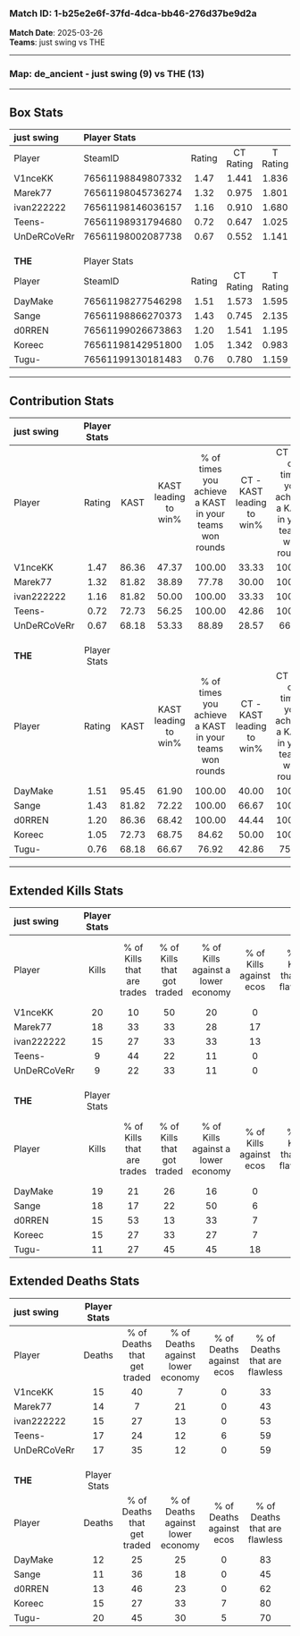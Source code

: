 ### Match ID: 1-b25e2e6f-37fd-4dca-bb46-276d37be9d2a  
**Match Date**: 2025-03-26  
**Teams**: just swing vs THE  

---  

### **Map**: de_ancient - just swing (9) vs THE (13)  
---  

## Box Stats  

| **just swing** | Player Stats      |        |           |          |       |      |       |         |        |      |     |
| :- | :- | :-: | :-: | :-: | :-: | :-: | :-: | :-: | :-: | :-: | :-: |
| Player         | SteamID           | Rating | CT Rating | T Rating | KAST  | ADR  | Kills | Assists | Deaths | K/D  | HS% |
| V1nceKK        | 76561198849807332 |  1.47  |   1.441   |  1.836   | 86.36 | 98.3 |  20   |    9    |   15   | 1.33 | 30  |
| Marek77        | 76561198045736274 |  1.32  |   0.975   |  1.801   | 81.82 | 85.4 |  18   |    5    |   14   | 1.29 | 55  |
| ivan222222     | 76561198146036157 |  1.16  |   0.910   |  1.680   | 81.82 | 81.4 |  15   |    4    |   15   | 1.00 | 60  |
| Teens-         | 76561198931794680 |  0.72  |   0.647   |  1.025   | 72.73 | 50.1 |   9   |    6    |   17   | 0.53 | 66  |
| UnDeRCoVeRr    | 76561198002087738 |  0.67  |   0.552   |  1.141   | 68.18 | 49.9 |   9   |    3    |   17   | 0.53 | 55  |
|                |                   |        |           |          |       |      |       |         |        |      |     |
|                |                   |        |           |          |       |      |       |         |        |      |     |
|                |                   |        |           |          |       |      |       |         |        |      |     |
| **THE**        | Player Stats      |        |           |          |       |      |       |         |        |      |     |
| Player         | SteamID           | Rating | CT Rating | T Rating | KAST  | ADR  | Kills | Assists | Deaths | K/D  | HS% |
| DayMake        | 76561198277546298 |  1.51  |   1.573   |  1.595   | 95.45 | 83.0 |  19   |    7    |   12   | 1.58 | 47  |
| Sange          | 76561198866270373 |  1.43  |   0.745   |  2.135   | 81.82 | 93.4 |  18   |    7    |   11   | 1.64 | 50  |
| d0RREN         | 76561199026673863 |  1.20  |   1.541   |  1.195   | 86.36 | 70.3 |  15   |    3    |   13   | 1.15 | 73  |
| Koreec         | 76561198142951800 |  1.05  |   1.342   |  0.983   | 72.73 | 68.2 |  15   |    2    |   15   | 1.00 | 46  |
| Tugu-          | 76561199130181483 |  0.76  |   0.780   |  1.159   | 68.18 | 70.3 |  11   |    6    |   20   | 0.55 | 81  |
---  

## Contribution Stats  

| **just swing** | Player Stats |       |                      |                                                        |                           |                                                             |                          |                                                            |
| :- | :-: | :-: | :-: | :-: | :-: | :-: | :-: | :-: |
| Player         |    Rating    | KAST  | KAST leading to win% | % of times you achieve a KAST in your teams won rounds | CT - KAST leading to win% | CT - % of times you achieve a KAST in your teams won rounds | T - KAST leading to win% | T - % of times you achieve a KAST in your teams won rounds |
| V1nceKK        |     1.47     | 86.36 |        47.37         |                         100.00                         |           33.33           |                           100.00                            |          60.00           |                           100.00                           |
| Marek77        |     1.32     | 81.82 |        38.89         |                         77.78                          |           30.00           |                           100.00                            |          50.00           |                           66.67                            |
| ivan222222     |     1.16     | 81.82 |        50.00         |                         100.00                         |           33.33           |                           100.00                            |          66.67           |                           100.00                           |
| Teens-         |     0.72     | 72.73 |        56.25         |                         100.00                         |           42.86           |                           100.00                            |          66.67           |                           100.00                           |
| UnDeRCoVeRr    |     0.67     | 68.18 |        53.33         |                         88.89                          |           28.57           |                            66.67                            |          75.00           |                           100.00                           |
|                |              |       |                      |                                                        |                           |                                                             |                          |                                                            |
|                |              |       |                      |                                                        |                           |                                                             |                          |                                                            |
|                |              |       |                      |                                                        |                           |                                                             |                          |                                                            |
| **THE**        | Player Stats |       |                      |                                                        |                           |                                                             |                          |                                                            |
| Player         |    Rating    | KAST  | KAST leading to win% | % of times you achieve a KAST in your teams won rounds | CT - KAST leading to win% | CT - % of times you achieve a KAST in your teams won rounds | T - KAST leading to win% | T - % of times you achieve a KAST in your teams won rounds |
| DayMake        |     1.51     | 95.45 |        61.90         |                         100.00                         |           40.00           |                           100.00                            |          81.82           |                           100.00                           |
| Sange          |     1.43     | 81.82 |        72.22         |                         100.00                         |           66.67           |                           100.00                            |          75.00           |                           100.00                           |
| d0RREN         |     1.20     | 86.36 |        68.42         |                         100.00                         |           44.44           |                           100.00                            |          90.00           |                           100.00                           |
| Koreec         |     1.05     | 72.73 |        68.75         |                         84.62                          |           50.00           |                           100.00                            |          87.50           |                           77.78                            |
| Tugu-          |     0.76     | 68.18 |        66.67         |                         76.92                          |           42.86           |                            75.00                            |          87.50           |                           77.78                            |
---  

## Extended Kills Stats  

| **just swing** | Player Stats |                            |                            |                                    |                         |                              |                                 |                                       |                    |           |
| :- | :-: | :-: | :-: | :-: | :-: | :-: | :-: | :-: | :-: | :-: |
| Player         |    Kills     | % of Kills that are trades | % of Kills that got traded | % of Kills against a lower economy | % of Kills against ecos | % of Kills that are flawless | % of Kills that are close duels | % of Kills that are assisted by flash | Pistol Round Kills | AWP Kills |
| V1nceKK        |      20      |             10             |             50             |                 20                 |            0            |              60              |                0                |                   0                   |         2          |    11     |
| Marek77        |      18      |             33             |             33             |                 28                 |           17            |              83              |                6                |                   0                   |         1          |     0     |
| ivan222222     |      15      |             27             |             33             |                 33                 |           13            |              67              |                7                |                  13                   |         1          |     0     |
| Teens-         |      9       |             44             |             22             |                 11                 |            0            |              78              |               22                |                   0                   |         1          |     0     |
| UnDeRCoVeRr    |      9       |             22             |             33             |                 11                 |            0            |              44              |               11                |                  11                   |         1          |     0     |
|                |              |                            |                            |                                    |                         |                              |                                 |                                       |                    |           |
|                |              |                            |                            |                                    |                         |                              |                                 |                                       |                    |           |
|                |              |                            |                            |                                    |                         |                              |                                 |                                       |                    |           |
| **THE**        | Player Stats |                            |                            |                                    |                         |                              |                                 |                                       |                    |           |
| Player         |    Kills     | % of Kills that are trades | % of Kills that got traded | % of Kills against a lower economy | % of Kills against ecos | % of Kills that are flawless | % of Kills that are close duels | % of Kills that are assisted by flash | Pistol Round Kills | AWP Kills |
| DayMake        |      19      |             21             |             26             |                 16                 |            0            |              53              |               21                |                   0                   |         1          |    10     |
| Sange          |      18      |             17             |             22             |                 50                 |            6            |              56              |                0                |                   6                   |         2          |     0     |
| d0RREN         |      15      |             53             |             13             |                 33                 |            7            |              47              |               13                |                   7                   |         0          |     0     |
| Koreec         |      15      |             27             |             33             |                 27                 |            7            |              60              |                7                |                   7                   |         3          |     1     |
| Tugu-          |      11      |             27             |             45             |                 45                 |           18            |              27              |                0                |                  18                   |         1          |     0     |
## Extended Deaths Stats  

| **just swing** | Player Stats |                             |                                   |                          |                               |                            |                           |               |
| :- | :-: | :-: | :-: | :-: | :-: | :-: | :-: | :-: |
| Player         |    Deaths    | % of Deaths that get traded | % of Deaths against lower economy | % of Deaths against ecos | % of Deaths that are flawless | % of Deaths that are close | % of Deaths while blinded | Deaths to AWP |
| V1nceKK        |      15      |             40              |                 7                 |            0             |              33               |             7              |             7             |       4       |
| Marek77        |      14      |              7              |                21                 |            0             |              43               |             14             |             7             |       0       |
| ivan222222     |      15      |             27              |                13                 |            0             |              53               |             13             |             0             |       2       |
| Teens-         |      17      |             24              |                12                 |            6             |              59               |             0              |             6             |       2       |
| UnDeRCoVeRr    |      17      |             35              |                12                 |            0             |              59               |             12             |            12             |       3       |
|                |              |                             |                                   |                          |                               |                            |                           |               |
|                |              |                             |                                   |                          |                               |                            |                           |               |
|                |              |                             |                                   |                          |                               |                            |                           |               |
| **THE**        | Player Stats |                             |                                   |                          |                               |                            |                           |               |
| Player         |    Deaths    | % of Deaths that get traded | % of Deaths against lower economy | % of Deaths against ecos | % of Deaths that are flawless | % of Deaths that are close | % of Deaths while blinded | Deaths to AWP |
| DayMake        |      12      |             25              |                25                 |            0             |              83               |             8              |             8             |       1       |
| Sange          |      11      |             36              |                18                 |            0             |              45               |             9              |            18             |       0       |
| d0RREN         |      13      |             46              |                23                 |            0             |              62               |             8              |             0             |       4       |
| Koreec         |      15      |             27              |                33                 |            7             |              80               |             0              |             0             |       2       |
| Tugu-          |      20      |             45              |                30                 |            5             |              70               |             10             |             0             |       4       |

